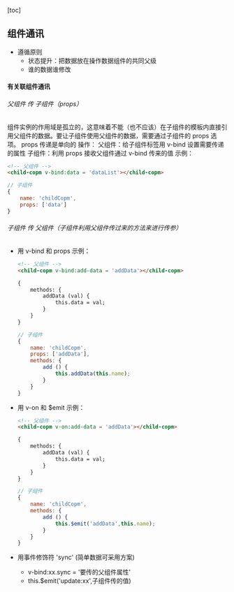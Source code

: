 [toc]

## 组件通讯
- 遵循原则
  * 状态提升：把数据放在操作数据组件的共同父级
  * 谁的数据谁修改

#### 有关联组件通讯
###### 父组件 传 子组件（props）
  组件实例的作用域是孤立的，这意味着不能（也不应该）在子组件的模板内直接引用父组件的数据。要让子组件使用父组件的数据，需要通过子组件的 props 选项。
  props 传递是单向的
  操作：
  父组件：给子组件标签用 v-bind 设置需要传递的属性
  子组件：利用 props 接收父组件通过 v-bind 传来的值
  示例：

```html
<!-- 父组件 -->
<child-copm v-bind:data = 'dataList'></child-copm>
```

```js
// 子组件
{
    name: 'childCopm',
    props: ['data']
}
```

 ###### 子组件 传 父组件（子组件利用父组件传过来的方法来进行传参）
  - 用 v-bind 和 props 
    示例：
    ```html
    <!-- 父组件 -->
    <child-copm v-bind:add-data = 'addData'></child-copm>

    {
        methods: {
            addData (val) {
                this.data = val;
            }
        }
    }
    ```
    ```js
    // 子组件
    {
        name: 'childCopm',
        props: ['addData'],
        methods: {
            add () {
                this.addData(this.name);
            }
        }
    }
    ```

  - 用 v-on 和 $emit
     示例：
    ```html
    <!-- 父组件 -->
    <child-copm v-on:add-data = 'addData'></child-copm>

    {
        methods: {
            addData (val) {
                this.data = val;
            }
        }
    }
    ```
    ```js
    // 子组件
    {
        name: 'childCopm',
        methods: {
            add () {
                this.$emit('addData',this.name);
            }
        }
    }
    ```
  - 用事件修饰符 'sync' (简单数据可采用方案)
    * v-bind:xx.sync = '要传的父组件属性'
    * this.$emit('update:xx',子组件传的值) 